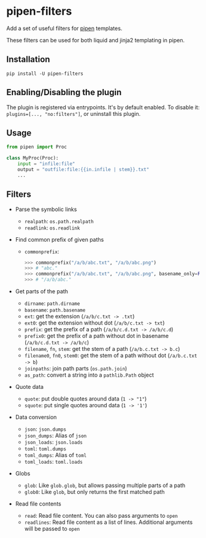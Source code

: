 # pipen-filters

Add a set of useful filters for [pipen][1] templates.

These filters can be used for both liquid and jinja2 templating in pipen.

## Installation

```
pip install -U pipen-filters
```

## Enabling/Disabling the plugin

The plugin is registered via entrypoints. It's by default enabled. To disable it:
`plugins=[..., "no:filters"]`, or uninstall this plugin.

## Usage

```python
from pipen import Proc

class MyProc(Proc):
    input = "infile:file"
    output = "outfile:file:{{in.infile | stem}}.txt"
    ...
```

## Filters

- Parse the symbolic links

    - `realpath`: `os.path.realpath`
    - `readlink`: `os.readlink`

- Find common prefix of given paths

    - `commonprefix`:

        ```python
        >>> commonprefix("/a/b/abc.txt", "/a/b/abc.png")
        >>> # "abc."
        >>> commonprefix("/a/b/abc.txt", "/a/b/abc.png", basename_only=False)
        >>> # "/a/b/abc."
        ```

- Get parts of the path

    - `dirname`: `path.dirname`
    - `basename`: `path.basename`
    - `ext`: get the extension (`/a/b/c.txt -> .txt`)
    - `ext0`: get the extension without dot (`/a/b/c.txt -> txt`)
    - `prefix`: get the prefix of a path (`/a/b/c.d.txt -> /a/b/c.d`)
    - `prefix0`: get the prefix of a path without dot in basename (`/a/b/c.d.txt -> /a/b/c`)
    - `filename`, `fn`, `stem`: get the stem of a path (`/a/b.c.txt -> b.c`)
    - `filename0`, `fn0`, `stem0`: get the stem of a path without dot (`/a/b.c.txt -> b`)
    - `joinpaths`: join path parts (`os.path.join`)
    - `as_path`: convert a string into a `pathlib.Path` object

- Quote data

    - `quote`: put double quotes around data (`1 -> "1"`)
    - `squote`: put single quotes around data (`1 -> '1'`)

- Data conversion
    - `json`: `json.dumps`
    - `json_dumps`: Alias of `json`
    - `json_loads`: `json.loads`
    - `toml`: `toml.dumps`
    - `toml_dumps`: Alias of `toml`
    - `toml_loads`: `toml.loads`

- Globs

    - `glob`: Like `glob.glob`, but allows passing multiple parts of a path
    - `glob0`: Like `glob`, but only returns the first matched path

- Read file contents

    - `read`: Read file content. You can also pass arguments to `open`
    - `readlines`: Read file content as a list of lines. Additional arguments will be passed to `open`


[1]: https://github.com/pwwang/pipen
